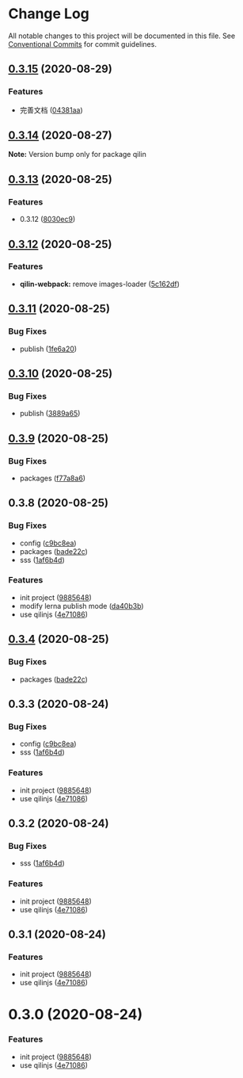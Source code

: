 # Change Log

All notable changes to this project will be documented in this file.
See [Conventional Commits](https://conventionalcommits.org) for commit guidelines.

## [0.3.15](https://github.com/jackhutu/qilin/compare/v0.3.14...v0.3.15) (2020-08-29)

### Features

- 完善文档 ([04381aa](https://github.com/jackhutu/qilin/commit/04381aa1f36235257d10eddbca2a17488c4dcfb2))

## [0.3.14](https://github.com/jackhutu/qilin/compare/v0.3.13...v0.3.14) (2020-08-27)

**Note:** Version bump only for package qilin

## [0.3.13](https://github.com/jackhutu/qilin/compare/v0.3.12...v0.3.13) (2020-08-25)

### Features

- 0.3.12 ([8030ec9](https://github.com/jackhutu/qilin/commit/8030ec931cae9cf56375e552d3967b49dfc66101))

## [0.3.12](https://github.com/jackhutu/qilin/compare/v0.3.11...v0.3.12) (2020-08-25)

### Features

- **qilin-webpack:** remove images-loader ([5c162df](https://github.com/jackhutu/qilin/commit/5c162dfdfa074c3592c3d402f3dfdb3d4267f061))

## [0.3.11](https://github.com/jackhutu/qilin/compare/v0.3.10...v0.3.11) (2020-08-25)

### Bug Fixes

- publish ([1fe6a20](https://github.com/jackhutu/qilin/commit/1fe6a209306008571a3896b9c5ded997065e1d66))

## [0.3.10](https://github.com/jackhutu/qilin/compare/v0.3.9...v0.3.10) (2020-08-25)

### Bug Fixes

- publish ([3889a65](https://github.com/jackhutu/qilin/commit/3889a65cafc6af6a4ecbb0b4e037cb8234b30f9e))

## [0.3.9](https://github.com/jackhutu/qilin/compare/v0.3.8...v0.3.9) (2020-08-25)

### Bug Fixes

- packages ([f77a8a6](https://github.com/jackhutu/qilin/commit/f77a8a6b1475247123d8acbbb625e2b00bb9edb7))

## 0.3.8 (2020-08-25)

### Bug Fixes

- config ([c9bc8ea](https://github.com/jackhutu/qilin/commit/c9bc8ea9b2b03a550476b44b38218d29ffd6be33))
- packages ([bade22c](https://github.com/jackhutu/qilin/commit/bade22c6789c5bb5b9dab08ff582a53d656c6ea5))
- sss ([1af6b4d](https://github.com/jackhutu/qilin/commit/1af6b4d937a2c1bc4ff769aaed842b6e0968c00a))

### Features

- init project ([9885648](https://github.com/jackhutu/qilin/commit/98856485475b3eed45e842e9b63f346e19d36287))
- modify lerna publish mode ([da40b3b](https://github.com/jackhutu/qilin/commit/da40b3b8634597e714c5847ee723e469ca578712))
- use qilinjs ([4e71086](https://github.com/jackhutu/qilin/commit/4e71086898e40b6376cd1dff11043cdd031d1dad))

## [0.3.4](https://github.com/jackhutu/qilin/compare/qilin@0.3.3...qilin@0.3.4) (2020-08-25)

### Bug Fixes

- packages ([bade22c](https://github.com/jackhutu/qilin/commit/bade22c6789c5bb5b9dab08ff582a53d656c6ea5))

## 0.3.3 (2020-08-24)

### Bug Fixes

- config ([c9bc8ea](https://github.com/jackhutu/qilin/commit/c9bc8ea9b2b03a550476b44b38218d29ffd6be33))
- sss ([1af6b4d](https://github.com/jackhutu/qilin/commit/1af6b4d937a2c1bc4ff769aaed842b6e0968c00a))

### Features

- init project ([9885648](https://github.com/jackhutu/qilin/commit/98856485475b3eed45e842e9b63f346e19d36287))
- use qilinjs ([4e71086](https://github.com/jackhutu/qilin/commit/4e71086898e40b6376cd1dff11043cdd031d1dad))

## 0.3.2 (2020-08-24)

### Bug Fixes

- sss ([1af6b4d](https://github.com/jackhutu/qilin/commit/1af6b4d937a2c1bc4ff769aaed842b6e0968c00a))

### Features

- init project ([9885648](https://github.com/jackhutu/qilin/commit/98856485475b3eed45e842e9b63f346e19d36287))
- use qilinjs ([4e71086](https://github.com/jackhutu/qilin/commit/4e71086898e40b6376cd1dff11043cdd031d1dad))

## 0.3.1 (2020-08-24)

### Features

- init project ([9885648](https://github.com/jackhutu/qilin/commit/98856485475b3eed45e842e9b63f346e19d36287))
- use qilinjs ([4e71086](https://github.com/jackhutu/qilin/commit/4e71086898e40b6376cd1dff11043cdd031d1dad))

# 0.3.0 (2020-08-24)

### Features

- init project ([9885648](https://github.com/jackhutu/qilin/commit/98856485475b3eed45e842e9b63f346e19d36287))
- use qilinjs ([4e71086](https://github.com/jackhutu/qilin/commit/4e71086898e40b6376cd1dff11043cdd031d1dad))
